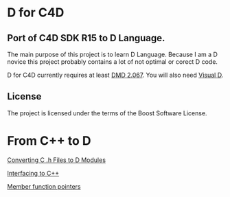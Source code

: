 

D for C4D
=========

Port of C4D SDK R15 to D Language.
----------------------------------


The main purpose of this project is to learn D Language.
Because I am a D novice this project probably contains a lot of not optimal or corect D code.


D for C4D currently requires at least [DMD 2.067](https://github.com/Remotion/dmd/releases).
You will also need [Visual D](https://github.com/D-Programming-Language/visuald). 


License
-------
The project is licensed under the terms of the Boost Software License.



From C++ to D
=============


[Converting C .h Files to D Modules](http://wiki.dlang.org/Converting_C_.h_Files_to_D_Modules)

[Interfacing to C++](http://dlang.org/cpp_interface.html)

[Member function pointers](http://forum.dlang.org/thread/mailman.947.1370647323.13711.digitalmars-d@puremagic.com#post-mailman.947.1370647323.13711.digitalmars-d:40puremagic.com)